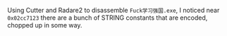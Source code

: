 Using Cutter and Radare2 to disassemble `Fuck学习强国.exe`, I noticed near `0x02cc7123` there are a bunch of STRING constants that are encoded, chopped up in some way.